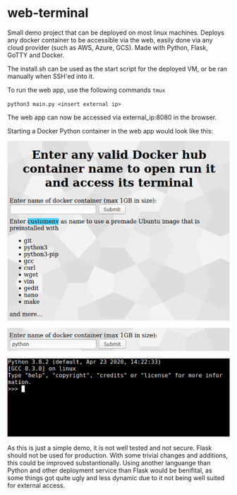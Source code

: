 # web-terminal
Small demo project that can be deployed on most linux machines.
Deploys any docker container to be accessible via the web, easily done via any cloud provider (such as AWS, Azure, GCS). 
Made with Python, Flask, GoTTY and Docker.

The install.sh can be used as the start script for the deployed VM, or be ran manually when SSH'ed into it. 

To run the web app, use the following commands
``tmux``

``python3 main.py <insert external ip>``

The web app can now be accessed via external_ip:8080 in the browser.

Starting a Docker Python container in the web app would look like this:

![main](https://raw.githubusercontent.com/cwinge/web-terminal/master/preview_1.PNG)

![python](https://raw.githubusercontent.com/cwinge/web-terminal/master/preview_python.PNG)

![pythonterminal](https://github.com/cwinge/web-terminal/blob/master/preview_python2.PNG?raw=true)

As this is just a simple demo, it is not well tested and not secure. Flask should not be used for production. 
With some trivial changes and additions, this could be improved substantionally.
Using another languange than Python and other deployment service than Flask would be benifital, as some things got quite ugly and less dynamic due to it not being well suited for external access. 
